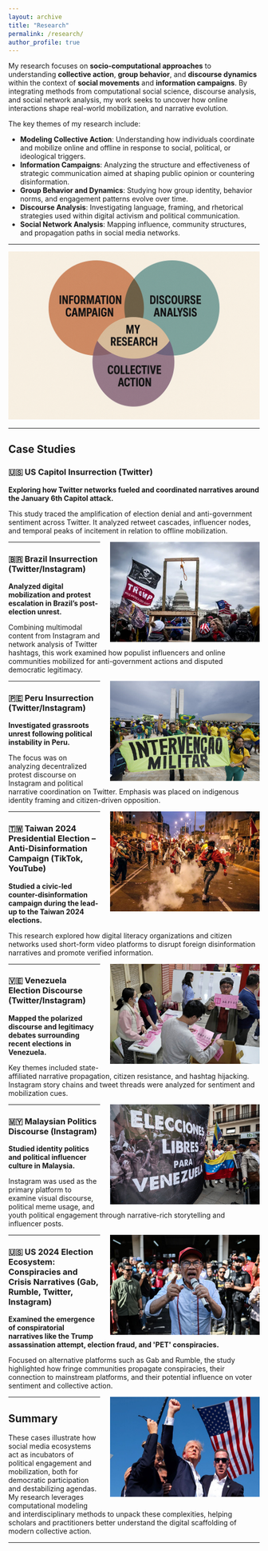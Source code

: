 ```yaml
---
layout: archive
title: "Research"
permalink: /research/
author_profile: true
---
```



My research focuses on **socio-computational approaches** to understanding **collective action**, **group behavior**, and **discourse dynamics** within the context of **social movements** and **information campaigns**. By integrating methods from computational social science, discourse analysis, and social network analysis, my work seeks to uncover how online interactions shape real-world mobilization, and narrative evolution.

The key themes of my research include:

- **Modeling Collective Action**: Understanding how individuals coordinate and mobilize online and offline in response to social, political, or ideological triggers.
- **Information Campaigns**: Analyzing the structure and effectiveness of strategic communication aimed at shaping public opinion or countering disinformation.
- **Group Behavior and Dynamics**: Studying how group identity, behavior norms, and engagement patterns evolve over time.
- **Discourse Analysis**: Investigating language, framing, and rhetorical strategies used within digital activism and political communication.
- **Social Network Analysis**: Mapping influence, community structures, and propagation paths in social media networks.

---

![Research Diagram](/images/ResearchDiagram.png)

---

## Case Studies

### 🇺🇸 US Capitol Insurrection (Twitter)
**Exploring how Twitter networks fueled and coordinated narratives around the January 6th Capitol attack.**

This study traced the amplification of election denial and anti-government sentiment across Twitter. It analyzed retweet cascades, influencer nodes, and temporal peaks of incitement in relation to offline mobilization.

<img src="/images/US_Insurrection.png" alt="Research Image" width="300" height="200" style="float: right; margin-left: 20px; margin-bottom: 10px;">

---

### 🇧🇷 Brazil Insurrection (Twitter/Instagram)
**Analyzed digital mobilization and protest escalation in Brazil’s post-election unrest.**

Combining multimodal content from Instagram and network analysis of Twitter hashtags, this work examined how populist influencers and online communities mobilized for anti-government actions and disputed democratic legitimacy.

<img src="/images/Brazil.png" alt="Research Image" width="300" height="200" style="float: right; margin-left: 20px; margin-bottom: 10px;">

---

### 🇵🇪 Peru Insurrection (Twitter/Instagram)
**Investigated grassroots unrest following political instability in Peru.**

The focus was on analyzing decentralized protest discourse on Instagram and political narrative coordination on Twitter. Emphasis was placed on indigenous identity framing and citizen-driven opposition.

<img src="/images/Peru.png" alt="Research Image" width="300" height="200" style="float: right; margin-left: 20px; margin-bottom: 10px;">

---

### 🇹🇼 Taiwan 2024 Presidential Election – Anti-Disinformation Campaign (TikTok, YouTube)
**Studied a civic-led counter-disinformation campaign during the lead-up to the Taiwan 2024 elections.**

This research explored how digital literacy organizations and citizen networks used short-form video platforms to disrupt foreign disinformation narratives and promote verified information.

<img src="/images/Taiwan.png" alt="Research Image" width="300" height="200" style="float: right; margin-left: 20px; margin-bottom: 10px;">

---

### 🇻🇪 Venezuela Election Discourse (Twitter/Instagram)
**Mapped the polarized discourse and legitimacy debates surrounding recent elections in Venezuela.**

Key themes included state-affiliated narrative propagation, citizen resistance, and hashtag hijacking. Instagram story chains and tweet threads were analyzed for sentiment and mobilization cues.

<img src="/images/venezuela.png" alt="Research Image" width="300" height="200" style="float: right; margin-left: 20px; margin-bottom: 10px;">

---

### 🇲🇾 Malaysian Politics Discourse (Instagram)
**Studied identity politics and political influencer culture in Malaysia.**

Instagram was used as the primary platform to examine visual discourse, political meme usage, and youth political engagement through narrative-rich storytelling and influencer posts.

<img src="/images/malaysia.png" alt="Research Image" width="300" height="200" style="float: right; margin-left: 20px; margin-bottom: 10px;">

---

### 🇺🇸 US 2024 Election Ecosystem: Conspiracies and Crisis Narratives (Gab, Rumble, Twitter, Instagram)
**Examined the emergence of conspiratorial narratives like the Trump assassination attempt, election fraud, and 'PET' conspiracies.**

Focused on alternative platforms such as Gab and Rumble, the study highlighted how fringe communities propagate conspiracies, their connection to mainstream platforms, and their potential influence on voter sentiment and collective action.

<img src="/images/us_election.png" alt="Research Image" width="300" height="200" style="float: right; margin-left: 20px; margin-bottom: 10px;">

---

## Summary

These cases illustrate how social media ecosystems act as incubators of political engagement and mobilization, both for democratic participation and destabilizing agendas. My research leverages computational modeling and interdisciplinary methods to unpack these complexities, helping scholars and practitioners better understand the digital scaffolding of modern collective action.

---
